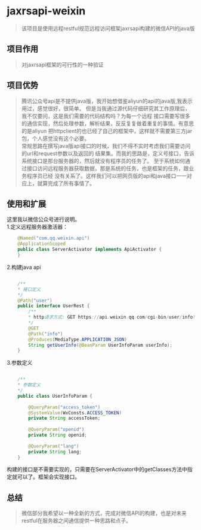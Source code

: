 # jaxrsapi-weixin
>该项目是使用远程restful规范远程访问框架jaxrsapi构建的微信API的java版
## 项目作用
>对jaxrsapi框架的可行性的一种验证
## 项目优势
>腾讯公众号api是不提供java版，我开始想借鉴aliyun的api的java版,我表示用过，感觉很好，很简单。
但是当我通过源代码仔细研究其工作原理后，我不仅要问，这是我们需要的代码结构吗？为每一个远程
接口需要写很多的通信实现，然后处理参数，解析结果，反反复复做着重复的事情。有意思的是aliyun
把httpclient的也已经了自己的框架中，这样就不需要第三方jar包，个人感觉没有这个必要。<br>
常规思路在撰写java版api接口的时候，我们不得不实时考虑我们需要访问的url和request参数以及返回的
结果集。而我的思路是，定义号接口，告诉系统接口是那台服务器的，然后就没有程序员的任务了。
至于系统如何通过接口访问远程服务器获取数据，那是系统的任务，也是框架的任务，跟业务程序员已经
没有关系了。这样我们可以把网页版的api和java接口一一对应上，就算完成了所有事情了。
## 使用和扩展
这里我以微信公众号进行说明。<br>
1.定义远程服务器激活器：<br>

```java
	@Named("com.qq.weixin.api")
	@ApplicationScoped
	public class ServerActivator implements ApiActivator {
	}
```
2.构建java api

```java

	/**
	* 接口定义
	*/
	@Path("user")
	public interface UserRest {
		/**
		* http请求方式: GET https://api.weixin.qq.com/cgi-bin/user/info?access_token=ACCESS_TOKEN&openid=OPENID&lang=zh_CN 
		*/
		@GET
		@Path("info")
		@Produces(MediaType.APPLICATION_JSON)
		String getUserInfo(@BeanParam UserInfoParam userInfo);
	}
```
3.参数定义
```java

	/**
	* 参数定义
	*/
	public class UserInfoParam {
	
		@QueryParam("access_token")
		@SystemValue(WxConsts.ACCESS_TOKEN) 
		private String accessToken;
	
		@QueryParam("openid")
		private String openid;
	
		@QueryParam("lang") 
		private String lang;
	}
```

构建的接口是不需要实现的，只需要在ServerActivator中的getClasses方法中指定就可以了。框架会实现接口。

## 总结
>微信部分我希望以一种全新的方式，完成对微信API的构建，也是对未来restful在服务器之间通信提供一种思路和点子。
